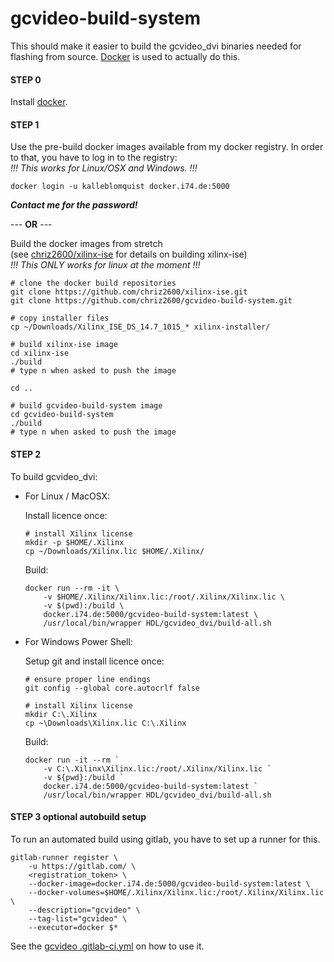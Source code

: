 # gcvideo-build-system

This should make it easier to build the gcvideo_dvi binaries needed for flashing from source.
[Docker](https://www.docker.com/) is used to actually do this.

#### STEP 0

Install [docker](https://docs.docker.com/install/).

#### STEP 1

Use the pre-build docker images available from my docker registry.
In order to that, you have to log in to the registry:
<br>*!!! This works for Linux/OSX and Windows. !!!*
```
docker login -u kalleblomquist docker.i74.de:5000
```
__*Contact me for the password!*__

--- **OR** ---

Build the docker images from stretch
<br>(see [chriz2600/xilinx-ise](https://github.com/chriz2600/xilinx-ise) for details on building xilinx-ise)
<br>*!!! This ONLY works for linux at the moment !!!*
```
# clone the docker build repositories
git clone https://github.com/chriz2600/xilinx-ise.git
git clone https://github.com/chriz2600/gcvideo-build-system.git

# copy installer files
cp ~/Downloads/Xilinx_ISE_DS_14.7_1015_* xilinx-installer/

# build xilinx-ise image
cd xilinx-ise
./build
# type n when asked to push the image

cd ..

# build gcvideo-build-system image
cd gcvideo-build-system
./build
# type n when asked to push the image
```

#### STEP 2

To build gcvideo_dvi:

- For Linux / MacOSX:
    
    Install licence once:
    ```
    # install Xilinx license
    mkdir -p $HOME/.Xilinx
    cp ~/Downloads/Xilinx.lic $HOME/.Xilinx/
    ```
    Build:
    ```
    docker run --rm -it \
        -v $HOME/.Xilinx/Xilinx.lic:/root/.Xilinx/Xilinx.lic \
        -v $(pwd):/build \
        docker.i74.de:5000/gcvideo-build-system:latest \
        /usr/local/bin/wrapper HDL/gcvideo_dvi/build-all.sh
    ```

- For Windows Power Shell:

    Setup git and install licence once:
    ```
    # ensure proper line endings
    git config --global core.autocrlf false

    # install Xilinx license
    mkdir C:\.Xilinx
    cp ~\Downloads\Xilinx.lic C:\.Xilinx
    ```
    Build:
    ```
    docker run -it --rm `
        -v C:\.Xilinx\Xilinx.lic:/root/.Xilinx/Xilinx.lic `
        -v ${pwd}:/build `
        docker.i74.de:5000/gcvideo-build-system:latest `
        /usr/local/bin/wrapper HDL/gcvideo_dvi/build-all.sh
    ```

#### STEP 3 optional autobuild setup

To run an automated build using gitlab, you have to set up a runner for this.
```
gitlab-runner register \
    -u https://gitlab.com/ \
    <registration_token> \
    --docker-image=docker.i74.de:5000/gcvideo-build-system:latest \
    --docker-volumes=$HOME/.Xilinx/Xilinx.lic:/root/.Xilinx/Xilinx.lic \
    --description="gcvideo" \
    --tag-list="gcvideo" \
    --executor=docker $*
```
See the [gcvideo .gitlab-ci.yml](https://github.com/chriz2600/gcvideo/blob/master/.gitlab-ci.yml) on how to use it.
